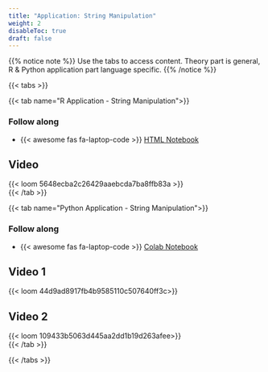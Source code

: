 ```yaml
---
title: "Application: String Manipulation"
weight: 2
disableToc: true
draft: false
---
```


{{% notice note %}} Use the tabs to access content. Theory part is general, R & Python application part language specific.
{{% /notice %}}


{{< tabs >}}



{{< tab name="R Application - String Manipulation">}}
<div>
   <h3>Follow along</h3>
  <ul>
    <li> {{< awesome fas fa-laptop-code >}} <a href="https://sds-aau.github.io/SDS-master/M2/notebooks/NLP_intro_R.nb.html" target="_blank">HTML Notebook</a> </li>
  </ul>


  <h2>Video</h2>
  {{< loom 5648ecba2c26429aaebcda7ba8ffb83a >}}

</div>
{{< /tab >}}


  
{{< tab name="Python Application - String Manipulation">}}
<div>
   <h3>Follow along</h3> 
  <ul>
    <li> {{< awesome fas fa-laptop-code >}} <a href="https://colab.research.google.com/github/SDS-AAU/SDS-master/blob/master/M2/notebooks/NLP_intro_py.ipynb" target="_blank">Colab Notebook</a> </li>
  </ul>

  <h2>Video 1</h2>
  {{< loom 44d9ad8917fb4b9585110c507640ff3c>}}

  <h2>Video 2</h2>
  {{< loom 109433b5063d445aa2dd1b19d263afee>}}
  
</div>
{{< /tab >}}

{{< /tabs >}}
